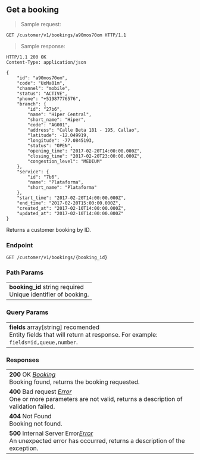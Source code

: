 
## Get a booking

> Sample request:

```http
GET /customer/v1/bookings/a90mos70om HTTP/1.1
```

> Sample response:

```http
HTTP/1.1 200 OK
Content-Type: application/json

{
    "id": "a90mos70om",
    "code": "UxMa01m",
    "channel": "mobile",
    "status": "ACTIVE",
    "phone": "+51987776576",
    "branch": {
        "id": "27b6",
        "name": "Hiper Central",
        "short_name": "Hiper",
        "code": "AG001",
        "address": "Calle Beta 181 - 195, Callao",
        "latitude": -12.049919,
        "longitude": -77.0845193,
        "status": "OPEN",
        "opening_time": "2017-02-20T14:00:00.000Z",
        "closing_time": "2017-02-20T23:00:00.000Z",
        "congestion_level": "MEDIUM"
    },
    "service": {
        "id": "7b6",
        "name": "Plataforma",
        "short_name": "Plataforma"
    },
    "start_time": "2017-02-20T14:00:00.000Z",
    "end_time": "2017-02-20T15:00:00.000Z",
    "created_at": "2017-02-10T14:00:00.000Z",
    "updated_at": "2017-02-10T14:00:00.000Z"
}
```

Returns a customer booking by ID.

### Endpoint

`GET /customer/v1/bookings/{booking_id}`

### Path Params

| |
|:---|
|**booking_id** <span class="param-type">string</span> <span class="required-param">required</span> <br>Unique identifier of booking. |

### Query Params

| |
|:---|
|**fields** <span class="param-type">array[string]</span> <span class="recomended-param">recomended</span> <br> Entity fields that will return at response. For example: `fields=id,queue,number`. |

### Responses

| |
|:---|
|**200** <span class="verb-description">OK</span> *[Booking](#booking)* <br>Booking found, returns the booking requested.|
|**400** <span class="verb-description">Bad request</span> *[Error](#error)* <br>One or more parameters are not valid, returns a description of validation failed. |
|**404** <span class="verb-description">Not Found</span> <br>Booking not found. |
|**500** <span class="verb-description">Internal Server Error</span>*[Error](#error)* <br>An unexpected error has occurred, returns a description of the exception.|
